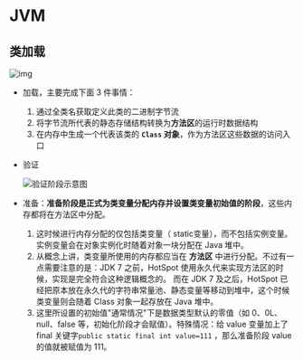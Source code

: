 # JVM

## 类加载

![img](https://my-blog-to-use.oss-cn-beijing.aliyuncs.com/2019-6/%E7%B1%BB%E5%8A%A0%E8%BD%BD%E8%BF%87%E7%A8%8B.png)

* 加载，主要完成下面 3 件事情：

  1. 通过全类名获取定义此类的二进制字节流
  2. 将字节流所代表的静态存储结构转换为**方法区**的运行时数据结构
  3. 在内存中生成一个代表该类的 **`Class` 对象**，作为方法区这些数据的访问入口

* 验证

  ![验证阶段示意图](https://my-blog-to-use.oss-cn-beijing.aliyuncs.com/2019-6/%E9%AA%8C%E8%AF%81%E9%98%B6%E6%AE%B5.png)

* 准备：**准备阶段是正式为类变量分配内存并设置类变量初始值的阶段**，这些内存都将在方法区中分配。
  1. 这时候进行内存分配的仅包括类变量（ static变量），而不包括实例变量。实例变量会在对象实例化时随着对象一块分配在 Java 堆中。
  2. 从概念上讲，类变量所使用的内存都应当在 **方法区** 中进行分配。不过有一点需要注意的是：JDK 7 之前，HotSpot 使用永久代来实现方法区的时候，实现是完全符合这种逻辑概念的。 而在 JDK 7 及之后，HotSpot 已经把原本放在永久代的字符串常量池、静态变量等移动到堆中，这个时候类变量则会随着 Class 对象一起存放在 Java 堆中。
  3. 这里所设置的初始值"通常情况"下是数据类型默认的零值（如 0、0L、null、false 等，初始化阶段才会赋值）。特殊情况：给 value 变量加上了 final 关键字`public static final int value=111` ，那么准备阶段 value 的值就被赋值为 111。